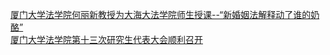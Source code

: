   
[厦门大学法学院何丽新教授为大海大法学院师生授课--“新婚姻法解释动了谁的奶酪”](http://www.dianyue.me/archives/742/qjrcovhavuvzn4sh/)  
[厦门大学法学院第十三次研究生代表大会顺利召开](http://www.dianyue.me/archives/447/2cpbhyh4vmst0cwo/)
